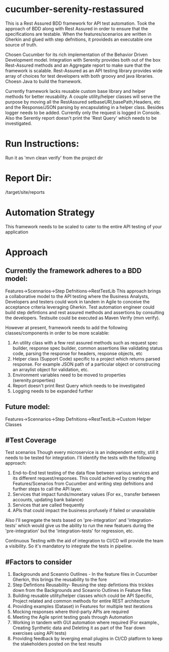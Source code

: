 # cucumber-serenity-restassured
This is a Rest Assured BDD framework for API test automation. Took the approach of BDD along with Rest Assured in order to ensure that the specifications are testable. When the features/scenarios are written in Gherkin and glued with step defnitions, it provideds an executable one source of truth.

Chosen Cucumber for its rich implementation of the Behavior Driven Development model. Integration with Serenity provides both out of the box Rest-Assured methods and an Aggregate report to make sure that the framework is scalable.
Rest-Assured as an API testing library provides wide array of choices for test developers with both groovy and java libraries. Choesn Java to build the framework.

Currently framework lacks reusable custom base library and helper methods for better reusability. A couple utility/helper classes will serve the purpose by moving all the RestAssured setbaseURI,basePath,Headers, etc and the Response/JSON parsing by encapsulating in a helper class. Besides logger needs to be added. Currently only the request is logged in Console.
Also the Serentiy report doesn't print the 'Rest Query' which needs to be investigated.

# Run Instructions:

Run it as 'mvn clean verify' from the project dir

# Report Dir:
/target/site/reports

# Automation Strategy 
This framework needs to be scaled to cater to the entire API testing of your application
# Approach
Currently the framework adheres to a BDD model:
------------------------------------------------
Features->Scennarios->Step Defnitions->RestTestLib
This approach brings a collaborative model to the API testing where the Business Analysts, Developers and testers could work in tandem in Agile to conceive the acceptance criteria leveraging Gherkin. Test automation engineer could build step defintions and rest assured methods and assertions by consulting the developers. Testsuite could be executed as Maven Verify (mvn verify).

However at present, framework needs to add the following classes/components in order to be more scalable:
1. An utility class with a few rest assured methods such as request spec builder, response spec builder, common assertions like validating status code, parsing the response for headers, response objects, etc
2. Helper class (Support Code) specific to a project which returns parsed response. For example JSON path of a particular object or construcing an arraylist object for validation, etc.
3. Environment variables need to be moved to properties (serenity.properties)
4. Report doesn't print Rest Query which needs to be investigated
5. Logging needs to be expanded further

Future model:
------------
Features->Scennarios->Step Defnitions->RestTestLib->Custom Helper Classes


#Test Coverage
--------------
Test scenarios
Though every microservice is an independent entity, still it needs to be tested for integration. I'll identify the tests with the following approach:
1. End-to-End test testing of the data flow between various services and its different request/responses. This could achieved by creating the Features/Scenarios from Cucumber and writing step defnitions and further steps to call the API layer.
2. Services that impact funds/monetary values (For ex., transfer between accounts, updating bank balance)
3. Services that are called frequently
4. APIs that could impact the business profusely if failed or unavailable

Also I'll segregate the tests based on 'pre-integration' and 'integration-tests' which would give us the ability to run the new featuers during the 'pre-integration' but the 'integration-tests' for regression, etc.

Continuous Testing with the aid of integration to CI/CD will provide the team a visibility. So it's mandatory to integrate the tests in pipeline.

#Factors to consider
----------------------
1. Backgrounds and Sceanrio Outlines - In the feature files in Cucumber Gherkin, this brings the reusability to the fore
2. Step Defintions Reusability- Reusing the step defintions this trickles down from the Backgrounds and Sceanrio Outlines in Feature files
3. Building reusable utility/helper classes which could be API Specific, Project related and common methods for entire REST architecture
4. Providing examples (Dataset) in Features for multiple test iterations
5. Mocking responses where third-party APIs are required
6. Meeting the Agile sprint testing goals through Automation
7. Working in tandem with GUI automation where required (For example., Creating Synthetic data and Deleting it as part of the Tear down exercises using API tests)
8. Providing feedback by leverging email plugins in CI/CD platform to keep the stakeholders posted on the test results
